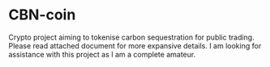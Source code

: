 # CBN-coin
Crypto project aiming to tokenise carbon sequestration for public trading.
Please read attached document for more expansive details. I am looking for assistance with this project as I am a complete amateur.
